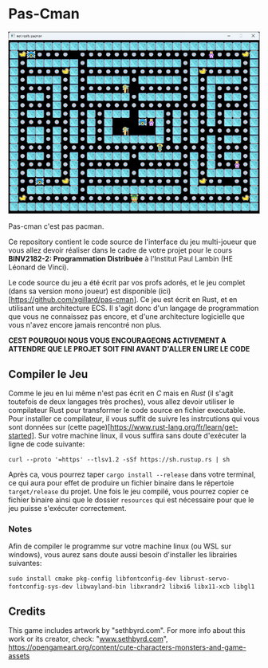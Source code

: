# Pas-Cman

![Screen Shot](ScreenShot.png "ScreenShot")

Pas-cman c'est pas pacman. 

Ce repository contient le code source de l'interface du jeu multi-joueur que vous allez devoir 
réaliser dans le cadre de votre projet pour le cours **BINV2182-2: Programmation Distribuée**
à l'Institut Paul Lambin (HE Léonard de Vinci).

Le code source du jeu a été écrit par vos profs adorés, et le jeu complet (dans sa version 
mono joueur) est disponible (ici)[https://github.com/xgillard/pas-cman]. Ce jeu est écrit 
en Rust, et en utilisant une architecture ECS. Il s'agit donc d'un langage de programmation
que vous ne connaissez pas encore, et d'une architecture logicielle que vous n'avez encore
jamais rencontré non plus. 

**CEST POURQUOI NOUS VOUS ENCOURAGEONS ACTIVEMENT A ATTENDRE QUE LE PROJET SOIT FINI AVANT D'ALLER EN LIRE LE CODE**

## Compiler le Jeu

Comme le jeu en lui même n'est pas écrit en _C_ mais en _Rust_ (il s'agit toutefois de deux langages très proches), 
vous allez devoir utiliser le compilateur Rust pour transformer le code source en fichier executable. 
Pour installer ce compilateur, il vous suffit de suivre les instrcutions qui vous sont données sur 
(cette page)[https://www.rust-lang.org/fr/learn/get-started]. Sur votre machine linux, il vous suffira 
sans doute d'exécuter la ligne de code suivante: 

```
curl --proto '=https' --tlsv1.2 -sSf https://sh.rustup.rs | sh
```

Après ca, vous pourrez taper `cargo install --release` dans votre terminal, ce qui aura pour effet de produire un
fichier binaire dans le répertoie `target/release` du projet. Une fois le jeu compilé, vous pourrez copier
ce fichier binaire ainsi que le dossier `resources` qui est nécessaire pour que le jeu puisse s'exécuter
correctement.

### Notes

Afin de compiler le programme sur votre machine linux (ou WSL sur windows), vous aurez sans doute aussi besoin d'installer
les librairies suivantes:
```
sudo install cmake pkg-config libfontconfig-dev librust-servo-fontconfig-sys-dev libwayland-bin libxrandr2 libxi6 libx11-xcb libgl1
```

## Credits
This game includes artwork by "sethbyrd.com". For more info about this work or its creator, check: "www.sethbyrd.com", 
https://opengameart.org/content/cute-characters-monsters-and-game-assets 
